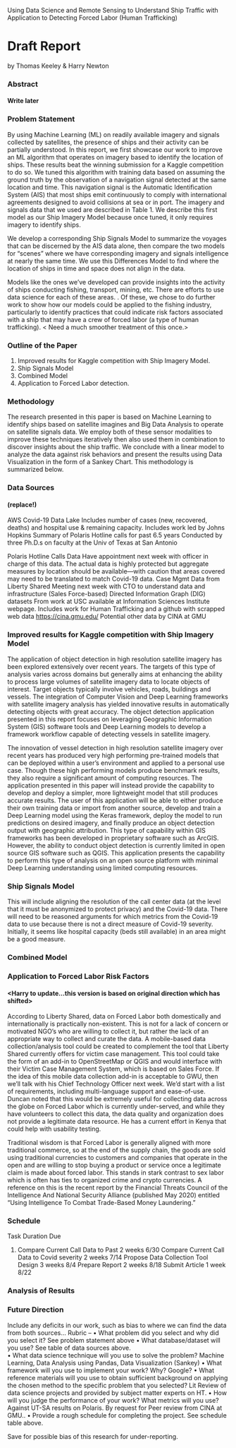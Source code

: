 Using Data Science and Remote Sensing to Understand Ship Traffic
with Application to Detecting Forced Labor (Human Trafficking) 
 
# Draft Report
by 
Thomas Keeley & Harry Newton
 
### Abstract
#### Write later

### Problem Statement
By using Machine Learning (ML) on readily available imagery and signals collected by satellites, the presence of ships and their activity can be partially understood.  In this report, we first showcase our work to improve an ML algorithm that operates on imagery based to identify the location of ships.  These results beat the winning submission for a Kaggle competition to do so.  We tuned this algorithm with training data based on assuming the ground truth by the observation of a navigation signal detected at the same location and time.  This navigation signal is the Automatic Identification System (AIS) that most ships emit continuously to comply with international agreements designed to avoid collisions at sea or in port.  The imagery and signals data that we used are described in Table 1.  We describe this first model as our Ship Imagery Model because once tuned, it only requires imagery to identify ships. 

We develop a corresponding Ship Signals Model to summarize the voyages that can be discerned by the AIS data alone, then compare the two models for “scenes” where we have corresponding imagery and signals intelligence at nearly the same time.  We use this Differences Model to find where the location of ships in time and space does not align in the data.

Models like the ones we’ve developed can provide insights into the activity of ships conducting fishing, transport, mining, etc.  There are efforts to use data science for each of these areas.  <Need to refer to lit review to back this up or avoid the statement>.   Of these, we chose to do further work to show how our models could be applied to the fishing industry, particularly to identify practices that could indicate risk factors associated with a ship that may have a crew of forced labor (a type of human trafficking). < Need a much smoother treatment of this once.>
	
### Outline of the Paper
1.	Improved results for Kaggle competition with Ship Imagery Model.  
2.	Ship Signals Model 
3.	Combined Model
4.	Application to Forced Labor detection. 

### Methodology
The research presented in this paper is based on Machine Learning to identify ships based on satellite imagines and Big Data Analysis to operate on satellite signals data.  We employ both of these sensor modalities to improve these techniques iteratively then also used them in combination to discover insights about the ship traffic.  We conclude with a linear model to analyze the data against risk behaviors and present the results using Data Visualization in the form of a Sankey Chart.  This methodology is summarized below. 

### Data Sources 
#### (replace!)
AWS Covid-19 Data Lake	Includes number of cases (new, recovered, deaths) and hospital use & remaining capacity.  Includes work led by Johns Hopkins
Summary of Polaris Hotline calls for past 6.5 years	Conducted by three Ph.D.s on faculty at the Univ of Texas at San Antonio

Polaris Hotline Calls Data	Have appointment next week with officer in charge of this data.  The actual data is highly protected but aggregate measures by location should be available—with caution that areas covered may need to be translated to match Covid-19 data.
Case Mgmt Data from Liberty Shared	Meeting next week with CTO to understand data and infrastructure (Sales Force-based)
Directed Information Graph (DIG) datasets	From work at USC available at Information Sciences Institute webpage.  Includes work for Human Trafficking and a github with scrapped web data 
https://cina.gmu.edu/
Potential other data by CINA at GMU
	

### Improved results for Kaggle competition with Ship Imagery Model 
The application of object detection in high resolution satellite imagery has been explored extensively over recent years. The targets of this type of analysis varies across domains but generally aims at enhancing the ability to process large volumes of satellite imagery data to locate objects of interest. Target objects typically involve vehicles, roads, buildings and vessels. The integration of Computer Vision and Deep Learning frameworks with satellite imagery analysis has yielded innovative results in automatically detecting objects with great accuracy. The object detection application presented in this report focuses on leveraging Geographic Information System (GIS) software tools and Deep Learning models to develop a framework workflow capable of detecting vessels in satellite imagery. 

The innovation of vessel detection in high resolution satellite imagery over recent years has produced very high performing pre-trained models that can be deployed within a user’s environment and applied to a personal use case. Though these high performing models produce benchmark results, they also require a significant amount of computing resources. The application presented in this paper will instead provide the capability to develop and deploy a simpler, more lightweight model that still produces accurate results. The user of this application will be able to either produce their own training data or import from another source, develop and train a Deep Learning model using the Keras framework, deploy the model to run predictions on desired imagery, and finally produce an object detection output with geographic attribution. This type of capability within GIS frameworks has been developed in proprietary software such as ArcGIS. However, the ability to conduct object detection is currently limited in open source GIS software such as QGIS. This application presents the capability to perform this type of analysis on an open source platform with minimal Deep Learning understanding using limited computing resources.

### Ship Signals Model
This will include aligning the resolution of the call center data (at the level that it must be anonymized to protect privacy) and the Covid-19 data.  There will need to be reasoned arguments for which metrics from the Covid-19 data to use because there is not a direct measure of Covid-19 severity.  Initially, it seems like hospital capacity (beds still available) in an area might be a good measure. 

### Combined Model
#### <add later>
	
### Application to Forced Labor Risk Factors
#### <Harry to update…this version is based on original direction which has shifted>
According to Liberty Shared, data on Forced Labor both domestically and internationally is practically non-existent.  This is not for a lack of concern or motivated NGO’s who are willing to collect it, but rather the lack of an appropriate way to collect and curate the data.  A mobile-based data collection/analysis tool could be created to complement the tool that Liberty Shared currently offers for victim case management. This tool could take the form of an add-in to OpenStreetMap or QGIS and would interface with their Victim Case Management System, which is based on Sales Force.  If the idea of this mobile data collection add-in is acceptable to GWU, then we’ll talk with his Chief Technology Officer next week.  We’d start with a list of requirements, including multi-language support and ease-of-use.  Duncan noted that this would be extremely useful for collecting data across the globe on Forced Labor which is currently under-served, and while they have volunteers to collect this data, the data quality and organization does not provide a legitimate data resource.  He has a current effort in Kenya that could help with usability testing. 

Traditional wisdom is that Forced Labor is generally aligned with more traditional commerce, so at the end of the supply chain, the goods are sold using traditional currencies to customers and companies that operate in the open and are willing to stop buying a product or service once a legitimate claim is made about forced labor.  This stands in stark contrast to sex labor which is often has ties to organized crime and crypto currencies.  A reference on this is the recent report by the Financial Threats Council of the Intelligence And National Security Alliance (published May 2020) entitled “Using Intelligence To Combat Trade-Based Money Laundering.”

### Schedule
Task	Duration	Due
1.	Compare Current Call Data to Past 	2 weeks	6/30
Compare Current Call Data to Covid severity	2 weeks	7/14
Propose Data Collection Tool Design	3 weeks	8/4
Prepare Report	2 weeks	8/18
Submit Article	1 week	8/22

### Analysis of Results


### Future Direction
Include any deficits in our work, such as bias to where we can find the data from both sources…
Rubric – <This was for the proposal.  Replace with one for Final Report>
• What problem did you select and why did you select it?	See problem statement above
• What database/dataset will you use?	See table of data sources above.  
• What data science technique will you use to solve the problem?	Machine Learning, Data Analysis using Pandas, Data Visualization (Sankey)
• What framework will you use to implement your work? Why?	Google?
• What reference materials will you use to obtain sufficient background on applying the chosen method to the specific problem that you selected?	Lit Review of data science projects and provided by subject matter experts on HT.
• How will you judge the performance of your work? What metrics will you use?	Against UT-SA results on Polaris. By request for Peer review from CINA at GMU..
• Provide a rough schedule for completing the project.	See schedule table above. 

Save for possible bias of this research for under-reporting.
